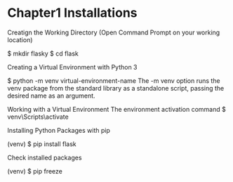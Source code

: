 <h1>Chapter1 Installations</h1>
Creatign the Working Directory (Open Command Prompt on your working location)

$ mkdir flasky $ cd flask

Creating a Virtual Environment with Python 3

$ python -m venv virtual-environment-name The -m venv option runs the venv package from the standard library as a standalone script, passing the desired name as an argument.

Working with a Virtual Environment The environment activation command $ venv\Scripts\activate

Installing Python Packages with pip

(venv) $ pip install flask

Check installed packages

(venv) $ pip freeze
